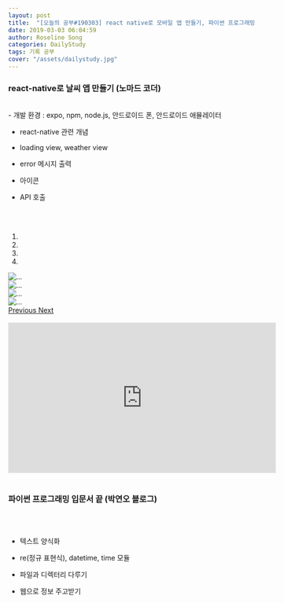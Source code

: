 ```yaml
---
layout: post
title:  "[오늘의 공부#190303] react native로 모바일 앱 만들기, 파이썬 프로그래밍 입문서 끝"
date: 2019-03-03 06:04:59
author: Roseline Song
categories: DailyStudy
tags: 기록 공부
cover: "/assets/dailystudy.jpg"
---
```


### react-native로 날씨 앱 만들기 (노마드 코더)
<br>
- 개발 환경 : expo, npm, node.js, 안드로이드 폰, 안드로이드 애뮬레이터

- react-native 관련 개념

- loading view, weather view 

- error 메시지 출력 

- 아이콘

- API 호출 

<br>
​


<div id="carouselExampleIndicators" class="carousel slide" data-ride="carousel">
  <ol class="carousel-indicators">
    <li data-target="#carouselExampleIndicators" data-slide-to="0" class="active"></li>
    <li data-target="#carouselExampleIndicators" data-slide-to="1"></li>
    <li data-target="#carouselExampleIndicators" data-slide-to="2"></li>
    <li data-target="#carouselExampleIndicators" data-slide-to="3"></li>
  </ol>
  <div class="carousel-inner">
    <div class="carousel-item active">
      <img src="https://postfiles.pstatic.net/MjAxOTAzMDNfMjY3/MDAxNTUxNjAyMDE2ODky._ebjlBep3DIBuYnMkw3u-6Ps6NakYzKShL5FXa7fPoQg.j1WPqMLpGPcX6iulVBPfxjTBBrPXF8b7F7yRSPpKS1Yg.JPEG.guseod24/screen19-03-03-04-51-30.jpg?type=w966" class="d-block w-100" alt="...">
    </div>
    <div class="carousel-item">
      <img src="https://postfiles.pstatic.net/MjAxOTAzMDNfNTEg/MDAxNTUxNjAyMDE2ODk1.JDM9_WwUCN7u9Xr4RsDpKQr2ZOFTGYoPHgYrP3VeBLUg.rQq9Yc0jZ6oz7WsJlh3oeVChDHcDXldwmbPxfk6Rklwg.JPEG.guseod24/screen19-03-03-05-08-08.jpg?type=w966" class="d-block w-100" alt="...">
    </div>
    <div class="carousel-item">
      <img src="https://postfiles.pstatic.net/MjAxOTAzMDNfMjMx/MDAxNTUxNjAyMDE2ODk3.z-lgQzgxnYhgozOdV3U1XjXAWJ0Hq0ukhVITU_jiSyQg.9lab7hJxM9LhYwrb6qBAqmHTEzotQp0yIjLyNQdq6m4g.JPEG.guseod24/screen19-03-03-05-21-10.jpg?type=w966" alt="...">
    </div>
    <div class="carousel-item">
      <img src="https://postfiles.pstatic.net/MjAxOTAzMDNfNDgg/MDAxNTUxNjAyMDE2OTAw.q1uxMnIk_CKCZqcodngZ2959PKz-eesD1O5O_s2wxywg.v5Xwbbx3WV_qVv8W9dIatc6XpXsbFOn6flylwD3FDy4g.JPEG.guseod24/screen19-03-03-04-52-38.jpg?type=w966" class="d-block w-100" alt="...">
    </div>
  </div>
  <a class="carousel-control-prev" href="#carouselExampleIndicators" role="button" data-slide="prev">
    <span class="carousel-control-prev-icon" aria-hidden="true"></span>
    <span class="sr-only">Previous</span>
  </a>
  <a class="carousel-control-next" href="#carouselExampleIndicators" role="button" data-slide="next">
    <span class="carousel-control-next-icon" aria-hidden="true"></span>
    <span class="sr-only">Next</span>
  </a>
</div>

<br>

<iframe width="544" height="306" src="https://serviceapi.nmv.naver.com/flash/convertIframeTag.nhn?vid=19AC126B01A4CDC721529FBAC37C07F8CBB8&outKey=V1295b1b76d504eebac42b33dbf7b2b4ba1c4552bc7008d217471b33dbf7b2b4ba1c4" frameborder="no" scrolling="no" title="NaverVideo" allow="autoplay; gyroscope; accelerometer; encrypted-media" allowfullscreen></iframe>


<br>
<br>


### 파이썬 프로그래밍 입문서 끝 (박연오 블로그)

<br>​

- 텍스트 양식화

- re(정규 표현식), datetime, time 모듈

- 파일과 디렉터리 다루기 

- 웹으로 정보 주고받기 